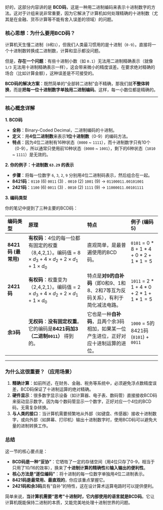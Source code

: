 好的，这部分内容讲的是 **BCD码**，这是一种用二进制编码来表示十进制数字的方法。这对于计组来说非常重要，因为它解决了计算机如何处理精确的十进制数（尤其是在金融、货币计算等不能有舍入误差的领域）的问题。

### 核心思想：为什么要用BCD码？

计算机天生懂二进制（`0`和`1`），但我们人类最习惯用的是十进制（`0-9`）。直接将一个十进制数转换成二进制数，计算和显示都没问题。

但是，**存在一个问题**：有些十进制小数（如 `0.1`）无法用二进制精确表示（就像 `1/3` 无法用十进制精确表示一样），这会带来微小的精度误差。在要求绝对精确的场合（比如计算金额），这种误差是不可接受的。

**BCD码的解决方案**：既然简单的“全部转二进制”会不精确，那我们就**不整体转换**，而是**把每一位十进制数字单独用二进制编码**。这样，每一小数位都是精确的。

---

### 核心概念详解

**1. BCD码**

*   **全称**：Binary-Coded Decimal，二进制编码的十进制。
*   **定义**：用**4位二进制数**来表示**1位十进制数**（0-9）的编码方法。
*   **特点**：因为4位二进制有16种状态（`0000` ~ `1111`），而十进制数字只有10个（0-9），所以通常只使用前10种状态（`0000` ~ `1001`），剩下的6种状态（`1010` ~ `1111`）是无效的。

**2. 你的例子：十进制数 `63.29` 的表示**

*   **步骤**：将每一位数字 `6`, `3`, `2`, `9` 分别用4位二进制码表示，然后组合在一起。
*   **8421码**：`0110` (6) `0011` (3) `.` `0010` (2) `1001` (9) → `01100011.00101001`
*   **2421码**：`1100` (6) `0011` (3) `.` `0010` (2) `1111` (9) → `11000011.00101111`

**3. 编码类型**

你的笔记中提到了三种主要的BCD码：

| 编码类型 | 原理 | 特点 | 例子 (编码 5) |
| :--- | :--- | :--- | :--- |
| **8421码 (最常用)** | **有权码**：4位的每一位都有固定的权重（8,4,2,1）。编码值 = $8\times d_3 + 4\times d_2 + 2\times d_1 + 1\times d_0$ | 直观简单，是最普遍使用的BCD码。 | `0101` = $0*8 + 1*4 + 0*2 + 1*1 = 5$ |
| **2421码** | **有权码**：权重变为（2,4,2,1）。编码值 = $2\times d_3 + 4\times d_2 + 2\times d_1 + 1\times d_0$ | 特点是**对9的自补码**（即0和9、1和8、2和7等互为反码关系），有利于简化减法电路。 | `1011` = $2*1 + 4*0 + 2*1 + 1*1 = 5$ |
| **余3码** | **无权码**：**没有固定权重**。它的编码是**8421码加3（二进制`0011`）** 得到的。 | 它也是一种**自补码**，且两个余3码相加，如果某一位产生进位，正好对应十进制运算的进位。 | `1000` = 5的8421码(`0101`) + `0011` |

---

### 为什么这很重要？（应用场景）

1.  **精确计算**：如前所述，在财务、金融、税务等系统中，必须避免浮点数精度误差，BCD码保证了十进制运算的绝对精确。
2.  **硬件显示**：很多数字显示设备（如计算器、电子表、数码管）直接接收BCD码来驱动显示数字。因为每个数码管显示一个数字，正好对应一个4位的BCD码，无需复杂转换。
3.  **与人类的接口**：当计算机需要频繁地从外部（如键盘、传感器）接收十进制数字，或向外部（如屏幕、打印机）输出十进制数字时，使用BCD码可以避免大量的进制转换工作。

### 总结

这一节的核心要点是：

*   **BCD码是一种“妥协”**：它牺牲了一定的存储空间（用4位只存了0-9，相当于只用了10/16的效率），换来了**十进制计算的精确性**和**输入输出的便利性**。
*   **核心方法是“逐位编码”**：将十进制的每一位数字单独用4位二进制表示。
*   **8421码是最常用、最直观的**，你应该重点掌握它。
*   **2421码和余3码**具有“自补”的特性，这在设计算术运算电路时可以提供便利。

简单来说，**当计算机需要“思考”十进制时，它内部使用的语言就是BCD码**。它让计算机既能保持二进制的本质，又能完美地处理十进制世界的问题。